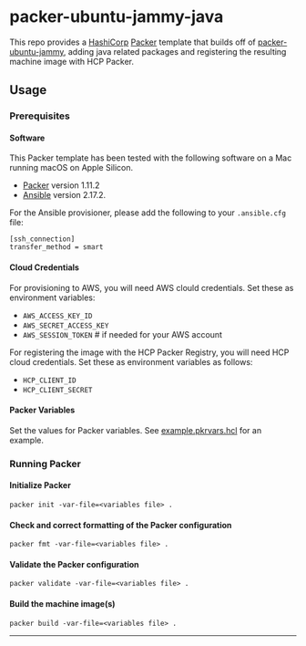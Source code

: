 # packer-ubuntu-jammy-java

This repo provides a [HashiCorp](https://hashicorp.com) [Packer](https://packer.io) template that builds off of [packer-ubuntu-jammy](https://github.com/ykhemani-demo/packer-ubuntu-jammy), adding java related packages and registering the resulting machine image with HCP Packer.

## Usage

### Prerequisites

#### Software

This Packer template has been tested with the following software on a Mac running macOS on Apple Silicon.

* [Packer](https://developer.hashicorp.com/packer/tutorials/docker-get-started/get-started-install-cli) version 1.11.2
* [Ansible](https://www.ansible.com/) version 2.17.2.

For the Ansible provisioner, please add the following to your `.ansible.cfg` file:

```
[ssh_connection]
transfer_method = smart
```

#### Cloud Credentials

For provisioning to AWS, you will need AWS clould credentials. Set these as environment variables:

* `AWS_ACCESS_KEY_ID`
* `AWS_SECRET_ACCESS_KEY`
* `AWS_SESSION_TOKEN` # if needed for your AWS account

For registering the image with the HCP Packer Registry, you will need HCP cloud credentials. Set these as environment variables as follows:

* `HCP_CLIENT_ID`
* `HCP_CLIENT_SECRET`

#### Packer Variables

Set the values for Packer variables. See [example.pkrvars.hcl](example.pkrvars.hcl) for an example.

### Running Packer

#### Initialize Packer

```
packer init -var-file=<variables file> .
```

#### Check and correct formatting of the Packer configuration

```
packer fmt -var-file=<variables file> .
```

#### Validate the Packer configuration

```
packer validate -var-file=<variables file> .
```

#### Build the machine image(s)

```
packer build -var-file=<variables file> .
```

---
